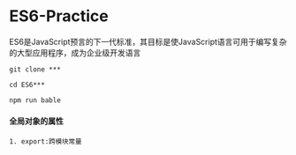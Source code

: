 # ES6-Practice
ES6是JavaScript预言的下一代标准，其目标是使JavaScript语言可用于编写复杂的大型应用程序，成为企业级开发语言

	git clone ***

	cd ES6***

	npm run bable

#### 全局对象的属性

	1. export:跨模块常量
